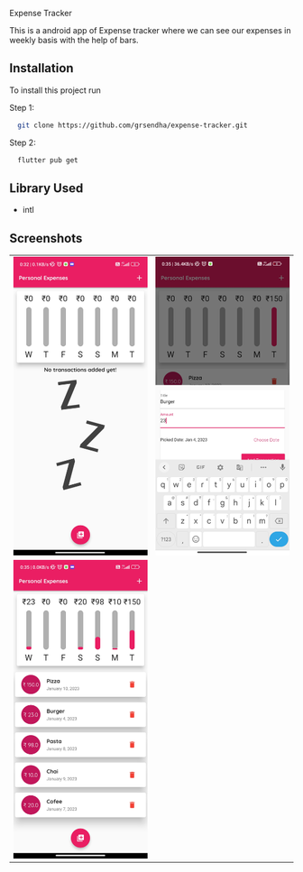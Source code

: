 
Expense Tracker

This is a android app of Expense tracker where we can see our expenses in weekly basis with the help of bars.



## Installation

To install this project run

Step 1: 
```bash
  git clone https://github.com/grsendha/expense-tracker.git
```
Step 2:
```bash
  flutter pub get 
```





## Library Used

- intl


## Screenshots

|                                      |                                      |
| ------------------------------------ | ------------------------------------ |
| <img src="assets/image/1.jpg"  width="300"/>| <img src="assets/image/2.jpg"  width="300"/>|
| <img src="assets/image/3.jpg"  width="300"/>| 



